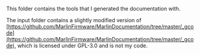 This folder contains the tools that I generated the documentation with.

The input folder contains a slightly modified version of [https://github.com/MarlinFirmware/MarlinDocumentation/tree/master/_gcode](https://github.com/MarlinFirmware/MarlinDocumentation/tree/master/_gcode), which is licensed under GPL-3.0 and is not my code.